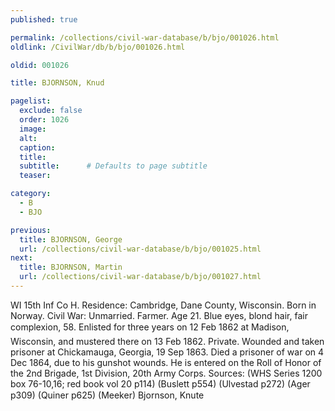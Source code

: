 ```yaml
---
published: true

permalink: /collections/civil-war-database/b/bjo/001026.html
oldlink: /CivilWar/db/b/bjo/001026.html

oldid: 001026

title: BJORNSON, Knud

pagelist:
  exclude: false
  order: 1026
  image: 
  alt:
  caption:
  title:
  subtitle:      # Defaults to page subtitle
  teaser:

category: 
  - B 
  - BJO

previous:
  title: BJORNSON, George
  url: /collections/civil-war-database/b/bjo/001025.html  
next:
  title: BJORNSON, Martin
  url: /collections/civil-war-database/b/bjo/001027.html   
---
```

WI 15th Inf Co H. Residence: Cambridge, Dane County, Wisconsin. Born in Norway. Civil War: Unmarried. Farmer. Age 21. Blue eyes, blond hair, fair complexion, 5&#146;8&#148;. Enlisted for three years on 12 Feb 1862 at Madison, Wisconsin, and mustered there on 13 Feb 1862. Private. Wounded and taken prisoner at Chickamauga, Georgia, 19 Sep 1863. Died a prisoner of war on 4 Dec 1864, due to his gunshot wounds. He is entered on the Roll of Honor of the 2nd Brigade, 1st Division, 20th Army Corps. Sources: (WHS Series 1200 box 76-10,16; red book vol 20 p114) (Buslett p554) (Ulvestad p272) (Ager p309) (Quiner p625) (Meeker) &#147;Bjornson, Knute&#148;